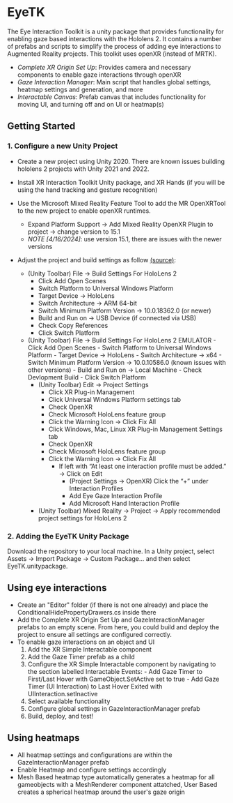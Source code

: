 # EyeTK
The Eye Interaction Toolkit is a unity package that provides functionality for enabling gaze based interactions with the Hololens 2. It contains a number of prefabs and scripts to simplify the process of adding eye interactions to Augmented Reality projects. This toolkit uses openXR (instead of MRTK). 

- *Complete XR Origin Set Up*: Provides camera and necessary components to enable gaze interactions through openXR
- *Gaze Interaction Manager*: Main script that handles global settings, heatmap settings and generation, and more
- *Interactable Canvas*: Prefab canvas that includes functionality for moving UI, and turning off and on UI or heatmap(s)

## Getting Started


### 1. Configure a new Unity Project
- Create a new project using Unity 2020. There are known issues building hololens 2 projects with Unity 2021 and 2022.
- Install XR Interaction Toolkit Unity package, and XR Hands (if you will be using the hand tracking and gesture recognition)
- Use the Microsoft Mixed Reality Feature Tool to add the MR OpenXRTool to the new project to enable openXR runtimes.
    - Expand Platform Support -> Add Mixed Reality OpenXR Plugin to project -> change version to 15.1
    - *NOTE [4/16/2024]*: use version 15.1, there are issues with the newer versions
- Adjust the project and build settings as follow [(source)](http://www.lancelarsen.com/xr-step-by-step-2023-hololens-2-setting-up-your-project-in-unity-2022-mrtk-2-8-3-visual-studio-2022/):

    - (Unity Toolbar) File -> Build Settings For HoloLens 2
        - Click Add Open Scenes
        - Switch Platform to Universal Windows Platform
        - Target Device -> HoloLens
        - Switch Architecture -> ARM 64-bit
        - Switch Minimum Platform Version -> 10.0.18362.0 (or newer)
        - Build and Run on -> USB Device (if connected via USB)
        - Check Copy References
        - Click Switch Platform
  - (Unity Toolbar) File -> Build Settings For HoloLens 2 EMULATOR
        - Click Add Open Scenes
        - Switch Platform to Universal Windows Platform
        - Target Device -> HoloLens
        - Switch Architecture -> x64
        - Switch Minimum Platform Version -> 10.0.10586.0 (known issues with other versions)
        - Build and Run on -> Local Machine
        - Check Devlopment Build
        - Click Switch Platform
    - (Unity Toolbar) Edit -> Project Settings
        - Click XR Plug-in Management
        - Click Universal Windows Platform settings tab
        - Check OpenXR
        - Check Microsoft HoloLens feature group
        - Click the Warning Icon -> Click Fix All
        - Click Windows, Mac, Linux XR Plug-in Management Settings tab
        - Check OpenXR
        - Check Microsoft HoloLens feature group
        - Click the Warning Icon -> Click Fix All
            - If left with “At least one interaction profile must be added.” -> Click on Edit
                - (Project Settings -> OpenXR) Click the “+” under Interaction Profiles
                - Add Eye Gaze Interaction Profile
                - Add Microsoft Hand Interaction Profile
    - (Unity Toolbar) Mixed Reality -> Project -> Apply recommended project settings for HoloLens 2


 ### 2. Adding the EyeTK Unity Package
 Download the repository to your local machine. In a Unity project, select Assets -> Import Package -> Custom Package... and then select EyeTK.unitypackage.

 ## Using eye interactions
 - Create an "Editor" folder (if there is not one already) and place the ConditionalHidePropertyDrawers.cs inside there
 - Add the Complete XR Origin Set Up and GazeInteractionManager prefabs to an empty scene. From here, you could build and deploy the project to ensure all settings are configured correctly.
 - To enable gaze interactions on an object and UI
    1. Add the XR Simple Interactable component
    2. Add the Gaze Timer prefab as a child
    3. Configure the XR Simple Interactable component by navigating to the section labelled Interactable Events:
           - Add Gaze Timer to First/Last Hover with GameObject.SetActive set to true
           - Add Gaze Timer (UI Interaction) to Last Hover Exited with UIInteraction.setInactive
    5. Select available functionality
    6. Configure global settings in GazeInteractionManager prefab
    7. Build, deploy, and test!

 ## Using heatmaps
 - All heatmap settings and configurations are within the GazeInteractionManager prefab
 - Enable Heatmap and configure settings accordingly
 - Mesh Based heatmap type automatically generates a heatmap for all gameobjects with a MeshRenderer component attatched, User Based creates a spherical heatmap around the user's gaze origin
